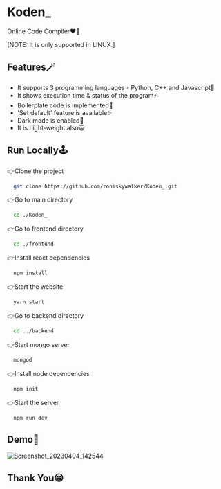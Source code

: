 # Koden_

Online Code Compiler❤‍🔥

[NOTE: It is only supported in LINUX.]

## Features🪄

- It supports 3 programming languages - Python, C++ and Javascript💫
- It shows execution time & status of the program⚡
- Boilerplate code is implemented💯 
- 'Set default' feature is available✨
- Dark mode is enabled🎨
- It is Light-weight also😺


## Run Locally🕹️

👉Clone the project

```bash
  git clone https://github.com/roniskywalker/Koden_.git
```

👉Go to main directory

```bash
  cd ./Koden_
```

👉Go to frontend directory

```bash
  cd ./frontend
```

👉Install react dependencies

```bash
  npm install
```

👉Start the website

```bash
  yarn start
```

👉Go to backend directory

```bash
  cd ../backend
```

👉Start mongo server 

```bash
  mongod
```

👉Install node dependencies

```bash
  npm init
```

👉Start the server

```bash
  npm run dev
```


## Demo🔮

![Screenshot_20230404_142544](https://user-images.githubusercontent.com/97012708/229747335-afb141f9-fa57-425b-a7a8-0ce5ec335aee.png)


## Thank You😀
